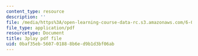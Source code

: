 ```yaml
---
content_type: resource
description: ''
file: /media/https%3A/open-learning-course-data-rc.s3.amazonaws.com/6-004-computation-structures-spring-2017/0baf35eb560701888b6ed9b1d3bf06ab_usMPXTDOIn0.pdf
file_type: application/pdf
resourcetype: Document
title: 3play pdf file
uid: 0baf35eb-5607-0188-8b6e-d9b1d3bf06ab
---
```

